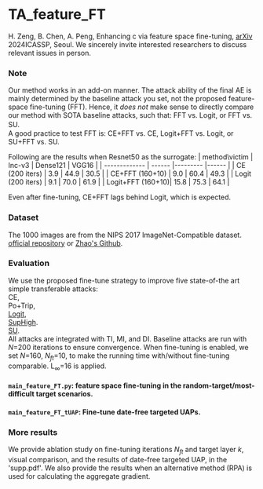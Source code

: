 # TA_feature_FT
H. Zeng, B. Chen, A. Peng, Enhancing c via feature space fine-tuning, [arXiv](https://arxiv.org/abs/2401.02727) 2024ICASSP, Seoul. We sincerely invite interested researchers to discuss relevant issues in person.

### Note
Our method works in an add-on manner. The attack ability of the final AE is mainly determined by the baseline attack you set, not the proposed feature-space fine-tuning (FFT). Hence, it _does not_ make sense to directly compare our method with SOTA baseline attacks, such that: FFT vs. Logit, or FFT vs. SU.　  
A good practice to test FFT is: CE+FFT vs. CE, Logit+FFT vs. Logit, or SU+FFT vs. SU.

Following are the results when Resnet50 as the surrogate:
| method\victim     | Inc-v3 | Dense121 | VGG16 |
| -------------     | ------ |--------- |------ |
| CE (200 iters)    | 3.9    | 44.9     | 30.5  |
| CE+FFT (160+10)   | 9.0    | 60.4     | 49.3  |
| Logit (200 iters) | 9.1    | 70.0     | 61.9  |
| Logit+FFT (160+10)| 15.8   | 75.3     | 64.1  |
 
Even after fine-tuning, CE+FFT lags behind Logit, which is expected.

### Dataset
The 1000 images are from the NIPS 2017 ImageNet-Compatible dataset. [official repository](https://github.com/cleverhans-lab/cleverhans/tree/master/cleverhans_v3.1.0/examples/nips17_adversarial_competition/dataset) or [Zhao's Github](https://github.com/ZhengyuZhao/Targeted-Tansfer/tree/main/dataset). 

### Evaluation
We use the proposed fine-tune strategy to improve five state-of-the art simple transferable attacks:   
CE,   
Po+Trip,  
[Logit](https://github.com/ZhengyuZhao/Targeted-Transfer),   
[SupHigh](https://github.com/zengh5/Transferable_targeted_attack).  
[SU](https://github.com/zhipeng-wei/Self-Universality).  
All attacks are integrated with TI, MI, and DI. Baseline attacks are run with _N_=200 iterations to ensure convergence. When fine-tuning is enabled, we set _N_=160, _N<sub>ft</sub>_=10, to make the running time with/without fine-tuning comparable.
L<sub>&infin;</sub>=16 is applied.

#### ```main_feature_FT.py```: feature space fine-tuning in the random-target/most-difficult target scenarios.
#### ```main_feature_FT_tUAP```: Fine-tune date-free targeted UAPs. 

### More results
We provide ablation study on fine-tuning iterations _N<sub>ft</sub>_ and target layer _k_, visual comparison, and the results of date-free targeted UAP, in the 'supp.pdf'. We also provide the results when an alternative method (RPA) is used for calculating the aggregate gradient.


